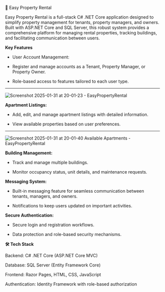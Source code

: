 🏢 Easy Property Rental

Easy Property Rental is a full-stack C# .NET Core application designed to simplify property management for tenants, property managers, and owners. Built with ASP.NET Core and SQL Server, this robust system provides a comprehensive platform for managing rental properties, tracking buildings, and facilitating communication between users.

**Key Features**

 - User Account Management:

 - Register and manage accounts as a Tenant, Property Manager, or Property Owner.

 - Role-based access to features tailored to each user type.
___

![Screenshot 2025-01-31 at 20-01-23 - EasyPropertyRental](https://github.com/user-attachments/assets/f9885e69-294b-4da5-b76b-87e7520279c3)

**Apartment Listings:**

 - Add, edit, and manage apartment listings with detailed information.

 - View available properties based on user preferences.
___

![Screenshot 2025-01-31 at 20-01-40 Available Apartments - EasyPropertyRental](https://github.com/user-attachments/assets/f7a94c23-bdd1-4530-97e2-9128710406a2)

**Building Management:**
  
 - Track and manage multiple buildings.
  
 - Monitor occupancy status, unit details, and maintenance requests.

**Messaging System:**

 - Built-in messaging feature for seamless communication between tenants, managers, and owners.

 - Notifications to keep users updated on important activities.

**Secure Authentication:**

 - Secure login and registration workflows.

 - Data protection and role-based security mechanisms.

**🛠 Tech Stack**

Backend: C# .NET Core (ASP.NET Core MVC)

Database: SQL Server (Entity Framework Core)

Frontend: Razor Pages, HTML, CSS, JavaScript

Authentication: Identity Framework with role-based authorization
